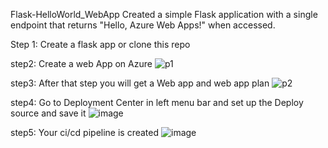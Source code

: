 Flask-HelloWorld_WebApp
Created a simple Flask application with a single endpoint that returns "Hello, Azure Web Apps!" when accessed.

Step 1: Create a flask app or clone this repo

step2: Create a web App on Azure 
![p1](https://github.com/user-attachments/assets/57452f2d-df37-4a72-a476-9a53c829dc0b)

step3: After that step you will get a Web app and web app plan 
![p2](https://github.com/user-attachments/assets/2f212321-ebd5-4fab-9833-2215060a4235)

step4: Go to Deployment Center in left menu bar and set up the Deploy source and save it 
![image](https://github.com/user-attachments/assets/dd9baf39-fe3f-47e0-914d-303c15fca00d)

step5: Your ci/cd pipeline is created 
![image](https://github.com/user-attachments/assets/b0069ef1-331f-47db-b485-c6b11910b8b1)


